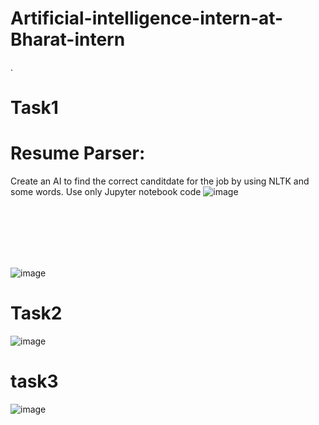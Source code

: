# Artificial-intelligence-intern-at-Bharat-intern

.
# Task1
# Resume Parser:
Create an AI to find the correct canditdate
for the job by using NLTK and some
words. Use only Jupyter notebook code
![image](https://github.com/chesta13/Task1/assets/114438600/bd050b8d-87db-42b9-902d-e7a18cf245d8)
<br>
<br>

<br>
<br>
<br>
<br>

![image](https://github.com/chesta13/Task1/assets/114438600/e08ae3ac-5156-4506-b429-7decbf48fb99)

# Task2

![image](https://github.com/chesta13/Task2/assets/114438600/a84f3802-afc3-4621-a944-59f04a50ceab)

# task3
![image](https://github.com/chesta13/task3/assets/114438600/d62d1845-2c1d-48c8-bd13-2347860a4cdb)
